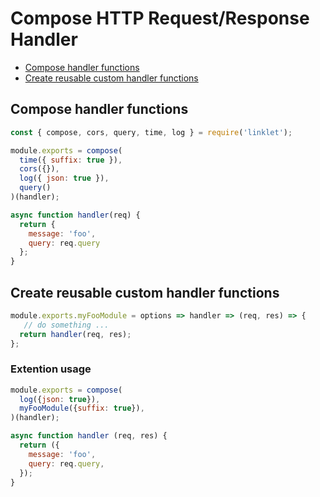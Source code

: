 # Compose HTTP Request/Response Handler

* [Compose handler functions](#compose-handler-functions)
* [Create reusable custom handler functions](#create-reusable-custom-handler-functions)

## Compose handler functions

```javascript
const { compose, cors, query, time, log } = require('linklet');

module.exports = compose(
  time({ suffix: true }),
  cors({}),
  log({ json: true }),
  query()
)(handler);

async function handler(req) {
  return {
    message: 'foo',
    query: req.query
  };
}
```

## Create reusable custom handler functions

```javascript
module.exports.myFooModule = options => handler => (req, res) => {
   // do something ...
  return handler(req, res);
};
```

### Extention usage

```javascript
module.exports = compose(
  log({json: true}),
  myFooModule({suffix: true}),
)(handler);

async function handler (req, res) {
  return ({
    message: 'foo',
    query: req.query,
  });
}
```
